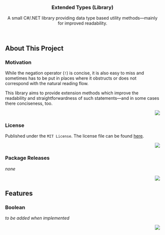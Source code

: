 <a name="readme-top"></a>

<!-- (urls) -->

  [license-url]: https://github.com/mx-pl/ExtendedTypes_CSharp/blob/main/LICENSE

<!-- PROJECT HEADER -->
<div align="center">
  <h3 align="center" name="project-title">
    Extended Types (Library)
  </h3>
  <p align="center" name="project-description">
    A small C#/.NET library providing data type based utility methods—mainly for improved readability.
  </p>
</div>

<br/>

<!-- ABOUT THIS PROJECT -->
## About This Project

### Motivation

While the negation operator (`!`) is concise, it is also easy to miss and sometimes has to be put in places where it obstructs or does not correspond with the natural reading flow.

This library aims to provide extension methods which improve the readability and straightforwardness of such statements—and in some cases there conciseness, too.

<p align="right">
  <a href="#readme-top">
    <img src="https://img.shields.io/badge/&#x2191;-back-lightgrey" />
  </a>
</p>

### License

Published under the `MIT License`. The license file can be found [here][license-url].

<p align="right">
  <a href="#readme-top">
    <img src="https://img.shields.io/badge/&#x2191;-back-lightgrey" />
  </a>
</p>

### Package Releases

*none*

<p align="right">
  <a href="#readme-top">
    <img src="https://img.shields.io/badge/&#x2191;-back-lightgrey" />
  </a>
</p>


<!-- Features -->
## Features

### Boolean

*to be added when implemented*

<p align="right">
  <a href="#readme-top">
    <img src="https://img.shields.io/badge/&#x2191;-back-lightgrey" />
  </a>
</p>